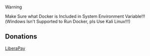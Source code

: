 > [!WARNING]
> Make Sure what Docker is Included in System Environment Variable!!!(Windows Isn't Supported to Run Docker, pls Use Kali Linux!!!)

## Donations

[LiberaPay](https://liberapay.com/RikkoMatsumatoOfficial/donate)
